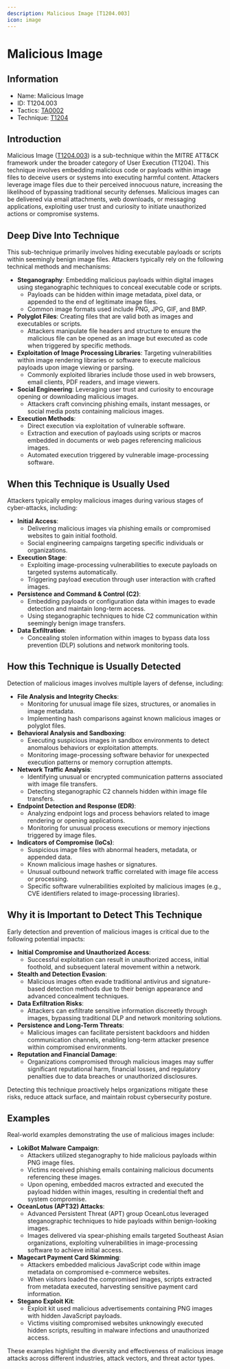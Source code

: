 ```yaml
---
description: Malicious Image [T1204.003]
icon: image
---
```


# Malicious Image

## Information

* Name: Malicious Image
* ID: T1204.003
* Tactics: [TA0002](../)
* Technique: [T1204](./)

## Introduction

Malicious Image ([T1204.003](https://attack.mitre.org/techniques/T1204/003/)) is a sub-technique within the MITRE ATT\&CK framework under the broader category of User Execution (T1204). This technique involves embedding malicious code or payloads within image files to deceive users or systems into executing harmful content. Attackers leverage image files due to their perceived innocuous nature, increasing the likelihood of bypassing traditional security defenses. Malicious images can be delivered via email attachments, web downloads, or messaging applications, exploiting user trust and curiosity to initiate unauthorized actions or compromise systems.

## Deep Dive Into Technique

This sub-technique primarily involves hiding executable payloads or scripts within seemingly benign image files. Attackers typically rely on the following technical methods and mechanisms:

* **Steganography**: Embedding malicious payloads within digital images using steganographic techniques to conceal executable code or scripts.
  * Payloads can be hidden within image metadata, pixel data, or appended to the end of legitimate image files.
  * Common image formats used include PNG, JPG, GIF, and BMP.
* **Polyglot Files**: Creating files that are valid both as images and executables or scripts.
  * Attackers manipulate file headers and structure to ensure the malicious file can be opened as an image but executed as code when triggered by specific methods.
* **Exploitation of Image Processing Libraries**: Targeting vulnerabilities within image rendering libraries or software to execute malicious payloads upon image viewing or parsing.
  * Commonly exploited libraries include those used in web browsers, email clients, PDF readers, and image viewers.
* **Social Engineering**: Leveraging user trust and curiosity to encourage opening or downloading malicious images.
  * Attackers craft convincing phishing emails, instant messages, or social media posts containing malicious images.
* **Execution Methods**:
  * Direct execution via exploitation of vulnerable software.
  * Extraction and execution of payloads using scripts or macros embedded in documents or web pages referencing malicious images.
  * Automated execution triggered by vulnerable image-processing software.

## When this Technique is Usually Used

Attackers typically employ malicious images during various stages of cyber-attacks, including:

* **Initial Access**:
  * Delivering malicious images via phishing emails or compromised websites to gain initial foothold.
  * Social engineering campaigns targeting specific individuals or organizations.
* **Execution Stage**:
  * Exploiting image-processing vulnerabilities to execute payloads on targeted systems automatically.
  * Triggering payload execution through user interaction with crafted images.
* **Persistence and Command & Control (C2)**:
  * Embedding payloads or configuration data within images to evade detection and maintain long-term access.
  * Using steganographic techniques to hide C2 communication within seemingly benign image transfers.
* **Data Exfiltration**:
  * Concealing stolen information within images to bypass data loss prevention (DLP) solutions and network monitoring tools.

## How this Technique is Usually Detected

Detection of malicious images involves multiple layers of defense, including:

* **File Analysis and Integrity Checks**:
  * Monitoring for unusual image file sizes, structures, or anomalies in image metadata.
  * Implementing hash comparisons against known malicious images or polyglot files.
* **Behavioral Analysis and Sandboxing**:
  * Executing suspicious images in sandbox environments to detect anomalous behaviors or exploitation attempts.
  * Monitoring image-processing software behavior for unexpected execution patterns or memory corruption attempts.
* **Network Traffic Analysis**:
  * Identifying unusual or encrypted communication patterns associated with image file transfers.
  * Detecting steganographic C2 channels hidden within image file transfers.
* **Endpoint Detection and Response (EDR)**:
  * Analyzing endpoint logs and process behaviors related to image rendering or opening applications.
  * Monitoring for unusual process executions or memory injections triggered by image files.
* **Indicators of Compromise (IoCs)**:
  * Suspicious image files with abnormal headers, metadata, or appended data.
  * Known malicious image hashes or signatures.
  * Unusual outbound network traffic correlated with image file access or processing.
  * Specific software vulnerabilities exploited by malicious images (e.g., CVE identifiers related to image-processing libraries).

## Why it is Important to Detect This Technique

Early detection and prevention of malicious images is critical due to the following potential impacts:

* **Initial Compromise and Unauthorized Access**:
  * Successful exploitation can result in unauthorized access, initial foothold, and subsequent lateral movement within a network.
* **Stealth and Detection Evasion**:
  * Malicious images often evade traditional antivirus and signature-based detection methods due to their benign appearance and advanced concealment techniques.
* **Data Exfiltration Risks**:
  * Attackers can exfiltrate sensitive information discreetly through images, bypassing traditional DLP and network monitoring solutions.
* **Persistence and Long-Term Threats**:
  * Malicious images can facilitate persistent backdoors and hidden communication channels, enabling long-term attacker presence within compromised environments.
* **Reputation and Financial Damage**:
  * Organizations compromised through malicious images may suffer significant reputational harm, financial losses, and regulatory penalties due to data breaches or unauthorized disclosures.

Detecting this technique proactively helps organizations mitigate these risks, reduce attack surface, and maintain robust cybersecurity posture.

## Examples

Real-world examples demonstrating the use of malicious images include:

* **LokiBot Malware Campaign**:
  * Attackers utilized steganography to hide malicious payloads within PNG image files.
  * Victims received phishing emails containing malicious documents referencing these images.
  * Upon opening, embedded macros extracted and executed the payload hidden within images, resulting in credential theft and system compromise.
* **OceanLotus (APT32) Attacks**:
  * Advanced Persistent Threat (APT) group OceanLotus leveraged steganographic techniques to hide payloads within benign-looking images.
  * Images delivered via spear-phishing emails targeted Southeast Asian organizations, exploiting vulnerabilities in image-processing software to achieve initial access.
* **Magecart Payment Card Skimming**:
  * Attackers embedded malicious JavaScript code within image metadata on compromised e-commerce websites.
  * When visitors loaded the compromised images, scripts extracted from metadata executed, harvesting sensitive payment card information.
* **Stegano Exploit Kit**:
  * Exploit kit used malicious advertisements containing PNG images with hidden JavaScript payloads.
  * Victims visiting compromised websites unknowingly executed hidden scripts, resulting in malware infections and unauthorized access.

These examples highlight the diversity and effectiveness of malicious image attacks across different industries, attack vectors, and threat actor types.
